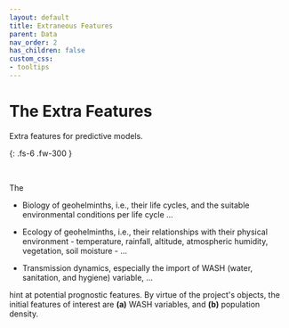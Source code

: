 ```yaml
---
layout: default
title: Extraneous Features
parent: Data
nav_order: 2
has_children: false
custom_css:
- tooltips
---
```


# The Extra Features

Extra features for predictive models.

{: .fs-6 .fw-300 }

<br>

The

* Biology of geohelminths, i.e., their life cycles, and the suitable environmental conditions per life cycle ...

* Ecology of geohelminths, i.e., their relationships with their physical environment - temperature, rainfall, altitude, 
  atmospheric humidity, vegetation, soil moisture - ...

* Transmission dynamics, especially the import of WASH (water, sanitation, and hygiene) variable, ...

hint at potential prognostic features.  By virtue of the project's objects, the initial features of interest are **(a)** WASH 
variables, and **(b)** population density.

<br>
<br>
<br>
<br>
